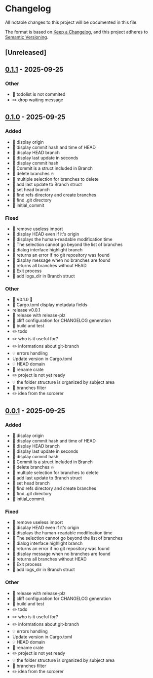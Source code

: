 # Changelog

All notable changes to this project will be documented in this file.

The format is based on [Keep a Changelog](https://keepachangelog.com/en/1.0.0/),
and this project adheres to [Semantic Versioning](https://semver.org/spec/v2.0.0.html).

## [Unreleased]

## [0.1.1](https://github.com/vi17250/git-branch/compare/v0.1.0...v0.1.1) - 2025-09-25

### Other

- 🤖 todolist is not commited
- ✏️ drop waiting message

## [0.1.0](https://github.com/vi17250/git-branch/releases/tag/v0.1.0) - 2025-09-25

### Added

- 🎸 display origin
- 🎸 display commit hash and time of HEAD
- 🎸 display HEAD branch
- 🎸 display last update in seconds
- 🎸 display commit hash
- 🎸 Commit is a struct included in Branch
- 🎸 delete branches 🔥
- 🎸 multiple selection for branches to delete
- 🎸 add last update to Branch struct
- 🎸 set head branch
- 🎸 find refs directory and create branches
- 🎸 find .git directory
- 🎸 initial_commit

### Fixed

- 🐛 remove useless import
- 🐛 display HEAD even if it's origin
- 🐛 displays the human-readable modification time
- 🐛 The selection cannot go beyond the list of branches
- 🐛 dialog interface highlight branch
- 🐛 returns an error if no git repository was found
- 🐛 display message when no branches are found
- 🐛 returns all branches without HEAD
- 🐛 Exit process
- 🐛 add logs_dir in Branch struct

### Other

- 🤖 V0.1.0 🥳
- 🤖 Cargo.toml display metadata fields
- release v0.0.1
- 🎡 release with release-plz
- 🤖 cliff configuration for CHANGELOG generation
- 🎡 build and test
- ✏️ todo
- ✏️ who is it useful for?
- ✏️ informations about git-branch
- 💡 errors handling
- Update version in Cargo.toml
- 💡 HEAD domain
- 🤖 rename crate
- ✏️ project is not yet ready
- 💡 the folder structure is organized by subject area
- 💍 branches filter
- ✏️ idea from the sorcerer

## [0.0.1](https://github.com/vi17250/git-branch/releases/tag/v0.0.1) - 2025-09-25

### Added

- 🎸 display origin
- 🎸 display commit hash and time of HEAD
- 🎸 display HEAD branch
- 🎸 display last update in seconds
- 🎸 display commit hash
- 🎸 Commit is a struct included in Branch
- 🎸 delete branches 🔥
- 🎸 multiple selection for branches to delete
- 🎸 add last update to Branch struct
- 🎸 set head branch
- 🎸 find refs directory and create branches
- 🎸 find .git directory
- 🎸 initial_commit

### Fixed

- 🐛 remove useless import
- 🐛 display HEAD even if it's origin
- 🐛 displays the human-readable modification time
- 🐛 The selection cannot go beyond the list of branches
- 🐛 dialog interface highlight branch
- 🐛 returns an error if no git repository was found
- 🐛 display message when no branches are found
- 🐛 returns all branches without HEAD
- 🐛 Exit process
- 🐛 add logs_dir in Branch struct

### Other

- 🎡 release with release-plz
- 🤖 cliff configuration for CHANGELOG generation
- 🎡 build and test
- ✏️ todo
- ✏️ who is it useful for?
- ✏️ informations about git-branch
- 💡 errors handling
- Update version in Cargo.toml
- 💡 HEAD domain
- 🤖 rename crate
- ✏️ project is not yet ready
- 💡 the folder structure is organized by subject area
- 💍 branches filter
- ✏️ idea from the sorcerer
